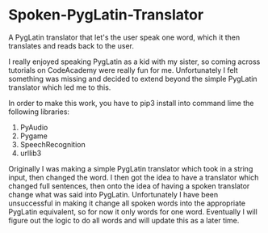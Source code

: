 # Spoken-PygLatin-Translator
A PygLatin translator that let's the user speak one word, which it then translates and reads back to the user.

I really enjoyed speaking PygLatin as a kid with my sister, so coming across tutorials on CodeAcademy were really fun for me. 
Unfortunately I felt something was missing and decided to extend beyond the simple PygLatin translator which led me to this.

In order to make this work, you have to pip3 install into command lime the following libraries:

1. PyAudio
2. Pygame
3. SpeechRecognition
4. urllib3

Originally I was making a simple PygLatin translator which took in a string input, then changed the word.
I then got the idea to have a translator which changed full sentences, then onto the idea of having a spoken translator change
what was said into PygLatin. Unfortunately I have been unsuccessful in making it change all spoken words into the appropriate
PygLatin equivalent, so for now it only words for one word. Eventually I will figure out the logic to do all words and will 
update this as a later time.


